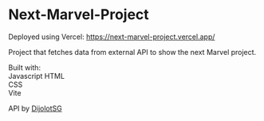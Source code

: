 # Next-Marvel-Project

Deployed using Vercel: https://next-marvel-project.vercel.app/

Project that fetches data from external API to show the next Marvel project.

Built with:  
Javascript
HTML  
CSS    
Vite

API by [DijolotSG](https://github.com/DiljotSG/MCU-Countdown)
